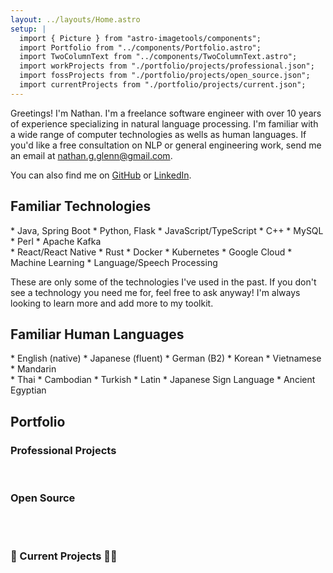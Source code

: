 ```yaml
---
layout: ../layouts/Home.astro
setup: |
  import { Picture } from "astro-imagetools/components";
  import Portfolio from "../components/Portfolio.astro";
  import TwoColumnText from "../components/TwoColumnText.astro";
  import workProjects from "./portfolio/projects/professional.json";
  import fossProjects from "./portfolio/projects/open_source.json";
  import currentProjects from "./portfolio/projects/current.json";
---
```


Greetings! I'm Nathan. I'm a freelance software engineer with over 10 years of experience specializing in natural language processing. I'm familiar with a wide range of computer technologies as wells as human languages. If you'd like a free consultation on NLP or general engineering work, send me an email at <a href="nathan.g.glenn@gmail.com?subject=NLP consultation&body=Hi Nathan, I'd like to consult with you on a project.">nathan.g.glenn@gmail.com</a>.

You can also find me on [GitHub](https://github.com/garfieldnate) or [LinkedIn](https://www.linkedin.com/in/nathanglenn/).

## Familiar Technologies

<TwoColumnText>
    <div slot="left">
        * Java, Spring Boot
        * Python, Flask
        * JavaScript/TypeScript
        * C++
        * MySQL
        * Perl
        * Apache Kafka
    </div>
    <div slot="right">
        * React/React Native
        * Rust
        * Docker
        * Kubernetes
        * Google Cloud
        * Machine Learning
        * Language/Speech Processing
    </div>
</TwoColumnText>

These are only some of the technologies I've used in the past. If you don't see a technology you need me for, feel free to ask anyway! I'm always looking to learn more and add more to my toolkit.

## Familiar Human Languages

<TwoColumnText>
    <div slot="left">
        * English (native)
        * Japanese (fluent)
        * German (B2)
        * Korean
        * Vietnamese
        * Mandarin
    </div>
    <div slot="right">
        * Thai
        * Cambodian
        * Turkish
        * Latin
        * Japanese Sign Language
        * Ancient Egyptian
    </div>
</TwoColumnText>

## Portfolio

### Professional Projects


<Portfolio projects={workProjects}/>

<br/>

### Open Source
<br/>

<Portfolio projects={fossProjects}/>

<br/>

### 🚧 Current Projects 👷‍♂️
<br/>

<Portfolio projects={currentProjects}/>
